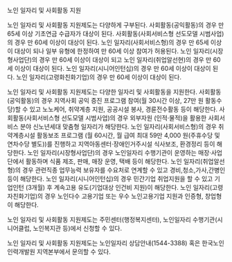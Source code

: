 노인 일자리 및 사회활동 지원


노인 일자리 및 사회활동 지원제도는 다양하게 구부된다. 사회활동(공익활동)의 경우 만 65세 이상 기초연금 수급자가 대상이 된다. 사회활동(사회서비스형 선도모델 시범사업)의 경우 만 60세 이상이 대상이 된다. 노인 일자리(사회서비스형)의 경우 만 65세 이상이 대상이 되나 일부 유형에 한정하여 만 60세 이상 참여가 허용된다. 노인 일자리(시장형사업단)의 경우 만 60세 이상이 대상이 되고 노인 일자리(취업알선현)의 경우 만 60세 이상이 대상이 된다. 노인 일자리(시니어인턴십)의 경우 만 60세 이상이 대상이 된다. 노인 일자리(고령화친화기업)의 경우 만 60세 이상이 대상이 된다. 


노인 일자리 및 사회활동 지원제도는 다양한 일자리 및 사회활동을 지원한다. 사회활동(공익활동)의 경우 지역사회 공익 증진 프로그램 참여(월 30시간 이상, 27만 원 활동수당)할 수 있고 노노케어, 취약계층 지원, 공공시설 봉사, 경륜전수활동 등이 해당한다. 사회활동(사회서비스형 선도모델 시범사업)의 경우 외부자원 (인적·물적)을 활용한 사회서비스 분야 신노년세대 맞춤형 일자리가 해당한다. 노인 일자리(사회서비스형)의 경우 취약계층시설 활동보조 프로그램 (월 60시간, 월 급여 최대 59만 4,000 원(주휴수당 및 연차수당 별도))를 진행하고 지역아동센터·장애인거주시설 식사보조, 환경정리 등이 해당한다. 노인 일자리(시장형사업단)의 경우 노인일자리 수행기관이 운영하는 매장·사업단에서 활동하며 식품 제조, 판매, 매장 운영, 택배 등이 해당한다. 노인 일자리(취업알선형)의 경우 관련직종 업무능력 보유자를 수요처로 연계할 수 있고 경비,청소,가사,간병인 등이 해당한다. 노인 일자리(시니어인턴십)의 경우 민간기업 취업지원을 할 수 있고 기업인턴 (3개월) 후 계속고용 유도(기업대상 인건비 지원)이 해당한다. 노인 일자리(고령자친화기업)의 경우 노인다수 고용기업 또는 우수 노인고용기업 지원과 인증형, 창업형이 해당한다.


노인 일자리 및 사회활동 지원제도는 주민센터(행정복지센터), 노인일자리 수행기관(시니어클럽, 노인복지관 등)에서 신청할 수 있다.


노인 일자리 및 사회활동 지원제도는 노인일자리 상담안내(1544-3388) 혹은 한국노인인력개발원 지역본부에서 문의할 수 있다.